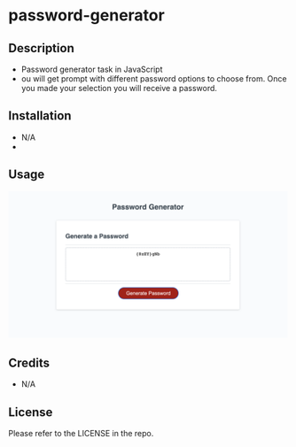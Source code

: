 # password-generator

## Description

- Password generator task in JavaScript
- ou will get prompt with different password options to choose from. Once you made your selection you will receive a password.

## Installation

- N/A
- 
## Usage

![alt text](password%20generator.png)
  
  ## Credits

- N/A

## License

Please refer to the LICENSE in the repo.
